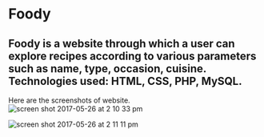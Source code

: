 # Foody
## Foody is a website through which a user can explore recipes according to various parameters such as name, type, occasion, cuisine. Technologies used: HTML, CSS, PHP,  MySQL.
Here are the screenshots of website.
![screen shot 2017-05-26 at 2 10 33 pm](https://cloud.githubusercontent.com/assets/12031152/26487491/5d7dc2a6-421d-11e7-9f2f-12b195480ad0.png)

![screen shot 2017-05-26 at 2 11 11 pm](https://cloud.githubusercontent.com/assets/12031152/26487624/d6c1e4da-421d-11e7-8138-273276718f1a.png)

